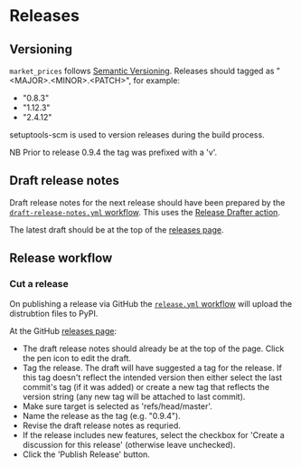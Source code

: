 # Releases

## Versioning
`market_prices` follows [Semantic Versioning](https://semver.org/). Releases should tagged as "\<MAJOR>.\<MINOR>.\<PATCH>", for example:
* "0.8.3"
* "1.12.3"
* "2.4.12"

setuptools-scm is used to version releases during the build process.

NB Prior to release 0.9.4 the tag was prefixed with a 'v'.

## Draft release notes
Draft release notes for the next release should have been prepared by the [`draft-release-notes.yml` workflow](https://github.com/maread99/market_prices/blob/master/.github/workflows/draft-release-notes.yml). This uses the [Release Drafter action](https://github.com/marketplace/actions/release-drafter).

The latest draft should be at the top of the [releases page](https://github.com/maread99/market_prices/releases).

## Release workflow

### Cut a release
On publishing a release via GitHub the [`release.yml` workflow](https://github.com/maread99/market_prices/blob/master/.github/workflows/release.yml) will upload the distrubtion files to PyPI.

At the GitHub [releases page](https://github.com/maread99/market_prices/releases):
* The draft release notes should already be at the top of the page. Click the pen icon to edit the draft.
* Tag the release. The draft will have suggested a tag for the release. If this tag doesn't reflect the intended version then either select the last commit's tag (if it was added) or create a new tag that reflects the version string (any new tag will be attached to last commit).
* Make sure target is selected as 'refs/head/master'.
* Name the release as the tag (e.g. "0.9.4").
* Revise the draft release notes as requried.
* If the release includes new features, select the checkbox for 'Create a discussion for this release' (otherwise leave unchecked).
* Click the 'Publish Release' button.